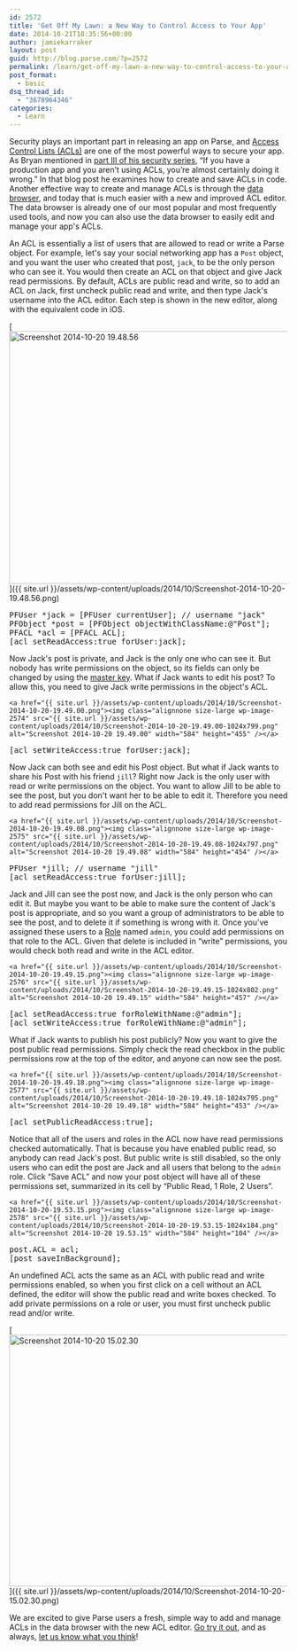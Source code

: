 ```yaml
---
id: 2572
title: 'Get Off My Lawn: a New Way to Control Access to Your App'
date: 2014-10-21T18:35:56+00:00
author: jamiekarraker
layout: post
guid: http://blog.parse.com/?p=2572
permalink: /learn/get-off-my-lawn-a-new-way-to-control-access-to-your-app/
post_format:
  - basic
dsq_thread_id:
  - "3678964346"
categories:
  - Learn
---
```

Security plays an important part in releasing an app on Parse, and [Access Control Lists (ACLs)](https://parse.com/docs/data#security-objects) are one of the most powerful ways to secure your app. As Bryan mentioned in [part III of his security series](http://blog.parse.com/2014/07/14/parse-security-iii-are-you-on-the-list/), “If you have a production app and you aren’t using ACLs, you’re almost certainly doing it wrong.” In that blog post he examines how to create and save ACLs in code. Another effective way to create and manage ACLs is through the [data browser](https://parse.com/docs/data#data-browser), and today that is much easier with a new and improved ACL editor. The data browser is already one of our most popular and most frequently used tools, and now you can also use the data browser to easily edit and manage your app's ACLs.

An ACL is essentially a list of users that are allowed to read or write a Parse object. For example, let's say your social networking app has a `Post` object, and you want the user who created that post, `jack`, to be the only person who can see it. You would then create an ACL on that object and give Jack read permissions. By default, ACLs are public read and write, so to add an ACL on Jack, first uncheck public read and write, and then type Jack's username into the ACL editor. Each step is shown in the new editor, along with the equivalent code in iOS.

[<img class="alignnone size-large wp-image-2573" src="{{ site.url }}/assets/wp-content/uploads/2014/10/Screenshot-2014-10-20-19.48.56-1024x801.png" alt="Screenshot 2014-10-20 19.48.56" width="584" height="456" />]({{ site.url }}/assets/wp-content/uploads/2014/10/Screenshot-2014-10-20-19.48.56.png)

<pre class="EnlighterJSRAW" data-enlighter-language="csharp">PFUser *jack = [PFUser currentUser]; // username "jack"
PFObject *post = [PFObject objectWithClassName:@"Post"];
PFACL *acl = [PFACL ACL];
[acl setReadAccess:true forUser:jack];</pre>

Now Jack's post is private, and Jack is the only one who can see it. But nobody has write permissions on the object, so its fields can only be changed by using the [master key](http://blog.parse.com/2014/06/30/parse-security-i-are-you-the-key-master/). What if Jack wants to edit his post? To allow this, you need to give Jack write permissions in the object's ACL.

`<a href="{{ site.url }}/assets/wp-content/uploads/2014/10/Screenshot-2014-10-20-19.49.00.png"><img class="alignnone size-large wp-image-2574" src="{{ site.url }}/assets/wp-content/uploads/2014/10/Screenshot-2014-10-20-19.49.00-1024x799.png" alt="Screenshot 2014-10-20 19.49.00" width="584" height="455" /></a>`

<pre class="EnlighterJSRAW" data-enlighter-language="csharp">[acl setWriteAccess:true forUser:jack];</pre>

Now Jack can both see and edit his Post object. But what if Jack wants to share his Post with his friend `jill`? Right now Jack is the only user with read or write permissions on the object. You want to allow Jill to be able to see the post, but you don't want her to be able to edit it. Therefore you need to add read permissions for Jill on the ACL.

`<a href="{{ site.url }}/assets/wp-content/uploads/2014/10/Screenshot-2014-10-20-19.49.08.png"><img class="alignnone size-large wp-image-2575" src="{{ site.url }}/assets/wp-content/uploads/2014/10/Screenshot-2014-10-20-19.49.08-1024x797.png" alt="Screenshot 2014-10-20 19.49.08" width="584" height="454" /></a>`

<pre class="EnlighterJSRAW" data-enlighter-language="csharp">PFUser *jill; // username "jill"
[acl setReadAccess:true forUser:jill];</pre>

Jack and Jill can see the post now, and Jack is the only person who can edit it. But maybe you want to be able to make sure the content of Jack's post is appropriate, and so you want a group of administrators to be able to see the post, and to delete it if something is wrong with it. Once you've assigned these users to a [Role](https://parse.com/docs/ios_guide#roles/iOS) named `admin`, you could add permissions on that role to the ACL. Given that delete is included in “write” permissions, you would check both read and write in the ACL editor.

`<a href="{{ site.url }}/assets/wp-content/uploads/2014/10/Screenshot-2014-10-20-19.49.15.png"><img class="alignnone size-large wp-image-2576" src="{{ site.url }}/assets/wp-content/uploads/2014/10/Screenshot-2014-10-20-19.49.15-1024x802.png" alt="Screenshot 2014-10-20 19.49.15" width="584" height="457" /></a>`

<pre class="EnlighterJSRAW" data-enlighter-language="csharp">[acl setReadAccess:true forRoleWithName:@"admin"];
[acl setWriteAccess:true forRoleWithName:@"admin"];</pre>

What if Jack wants to publish his post publicly? Now you want to give the post public read permissions. Simply check the read checkbox in the public permissions row at the top of the editor, and anyone can now see the post.

`<a href="{{ site.url }}/assets/wp-content/uploads/2014/10/Screenshot-2014-10-20-19.49.18.png"><img class="alignnone size-large wp-image-2577" src="{{ site.url }}/assets/wp-content/uploads/2014/10/Screenshot-2014-10-20-19.49.18-1024x795.png" alt="Screenshot 2014-10-20 19.49.18" width="584" height="453" /></a>`

<pre class="EnlighterJSRAW" data-enlighter-language="csharp">[acl setPublicReadAccess:true];</pre>

Notice that all of the users and roles in the ACL now have read permissions checked automatically. That is because you have enabled public read, so anybody can read Jack's post. But public write is still disabled, so the only users who can edit the post are Jack and all users that belong to the `admin` role. Click “Save ACL” and now your post object will have all of these permissions set, summarized in its cell by “Public Read, 1 Role, 2 Users”.

`<a href="{{ site.url }}/assets/wp-content/uploads/2014/10/Screenshot-2014-10-20-19.53.15.png"><img class="alignnone size-large wp-image-2578" src="{{ site.url }}/assets/wp-content/uploads/2014/10/Screenshot-2014-10-20-19.53.15-1024x184.png" alt="Screenshot 2014-10-20 19.53.15" width="584" height="104" /></a>`

<pre class="EnlighterJSRAW" data-enlighter-language="csharp">post.ACL = acl;
[post saveInBackground];</pre>

An undefined ACL acts the same as an ACL with public read and write permissions enabled, so when you first click on a cell without an ACL defined, the editor will show the public read and write boxes checked. To add private permissions on a role or user, you must first uncheck public read and/or write.

[<img class="alignnone size-large wp-image-2579" src="{{ site.url }}/assets/wp-content/uploads/2014/10/Screenshot-2014-10-20-15.02.30-1024x797.png" alt="Screenshot 2014-10-20 15.02.30" width="584" height="454" />]({{ site.url }}/assets/wp-content/uploads/2014/10/Screenshot-2014-10-20-15.02.30.png)

We are excited to give Parse users a fresh, simple way to add and manage ACLs in the data browser with the new ACL editor. [Go try it out](https://www.parse.com/apps/), and as always, [let us know what you think](https://www.parse.com/help)!